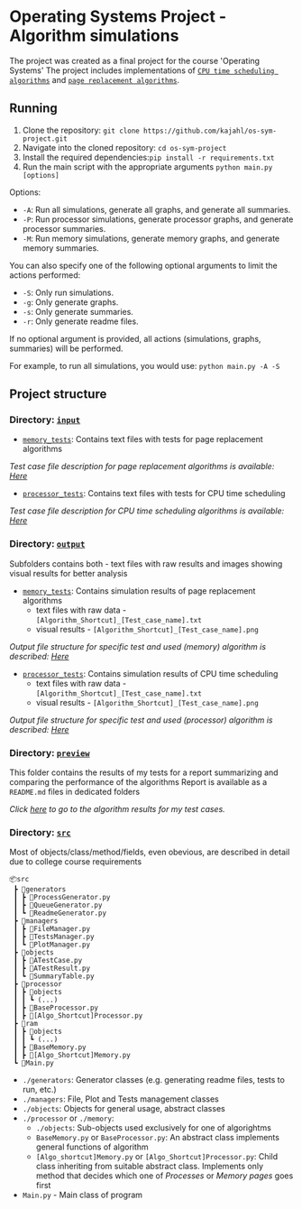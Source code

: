 # Operating Systems Project - Algorithm simulations

The project was created as a final project for the course 'Operating Systems'
The project includes implementations of [`CPU time scheduling algorithms`](https://en.wikipedia.org/wiki/Scheduling_(computing)) and [`page replacement algorithms`](https://en.wikipedia.org/wiki/Page_replacement_algorithm).

## Running

1. Clone the repository: `git clone https://github.com/kajahl/os-sym-project.git`
2. Navigate into the cloned repository: `cd os-sym-project`
3. Install the required dependencies:`pip install -r requirements.txt`
4. Run the main script with the appropriate arguments
```python main.py [options]```

Options:

- `-A`: Run all simulations, generate all graphs, and generate all summaries.
- `-P`: Run processor simulations, generate processor graphs, and generate processor summaries.
- `-M`: Run memory simulations, generate memory graphs, and generate memory summaries.

You can also specify one of the following optional arguments to limit the actions performed:

- `-S`: Only run simulations.
- `-g`: Only generate graphs.
- `-s`: Only generate summaries.
- `-r`: Only generate readme files.

If no optional argument is provided, all actions (simulations, graphs, summaries) will be performed.

For example, to run all simulations, you would use:
```python main.py -A -S```

## Project structure

### Directory: [`input`](input)
- [`memory_tests`](input/memory_tests): Contains text files with tests for page replacement algorithms 

_Test case file description for page replacement algorithms is available: [Here](preview/input/memory_tests/inputStructure.md)_

- [`processor_tests`](input/processor_tests): Contains text files with tests for CPU time scheduling

_Test case file description for CPU time scheduling algorithms is available: [Here](preview/input/processor_tests/inputStructure.md)_

### Directory: [`output`](output)

Subfolders contains both - text files with raw results and images showing visual results for better analysis

- [`memory_tests`](output/memory_tests): Contains simulation results of page replacement algorithms
    - text files with raw data - `[Algorithm_Shortcut]_[Test_case_name].txt`
    - visual results - `[Algorithm_Shortcut]_[Test_case_name].png`
    

_Output file structure for specific test and used (memory) algorithm is described: [Here](preview/output/memory_tests/outputStructure.md)_


- [`processor_tests`](output/processor_tests): Contains simulation results of CPU time scheduling
    - text files with raw data - `[Algorithm_Shortcut]_[Test_case_name].txt`
    - visual results - `[Algorithm_Shortcut]_[Test_case_name].png`

_Output file structure for specific test and used (processor) algorithm is described: [Here](preview/output/processor_tests/outputStructure.md)_

### Directory: [`preview`](preview)

This folder contains the results of my tests for a report summarizing and comparing the performance of the algorithms
Report is available as a `README.md` files in dedicated folders

_Click [here](preview/readme.md) to go to the algorithm results for my test cases._

### Directory: [`src`](src)

Most of objects/class/method/fields, even obevious, are described in detail due to college course requirements

```
📦src
 ┣ 📂generators
 ┃ ┣ 📜ProcessGenerator.py
 ┃ ┣ 📜QueueGenerator.py
 ┃ ┗ 📜ReadmeGenerator.py
 ┣ 📂managers
 ┃ ┣ 📜FileManager.py
 ┃ ┣ 📜TestsManager.py
 ┃ ┗ 📜PlotManager.py
 ┣ 📂objects
 ┃ ┣ 📜ATestCase.py
 ┃ ┣ 📜ATestResult.py
 ┃ ┗ 📜SummaryTable.py
 ┣ 📂processor
 ┃ ┣ 📂objects
 ┃ ┃ ┗ (...)
 ┃ ┣ 📜BaseProcessor.py
 ┃ ┣ 📜[Algo_Shortcut]Processor.py
 ┣ 📂ram
 ┃ ┣ 📂objects
 ┃ ┃ ┗ (...)
 ┃ ┣ 📜BaseMemory.py
 ┃ ┣ 📜[Algo_Shortcut]Memory.py
 ┗ 📜Main.py
 ```
 - `./generators`: Generator classes (e.g. generating readme files, tests to run, etc.)
 - `./managers`: File, Plot and Tests management classes
 - `./objects`: Objects for general usage, abstract classes
 - `./processor` or `./memory`:
    - `./objects`: Sub-objects used exclusively for one of algorightms
    - `BaseMemory.py` or `BaseProcessor.py`: An abstract class implements general functions of algorithm
    - `[Algo_shortcut]Memory.py` or `[Algo_Shortcut]Processor.py`: Child class inheriting from suitable abstract class. Implements only method that decides which one of _Processes_ or _Memory pages_ goes first
 - `Main.py` - Main class of program
